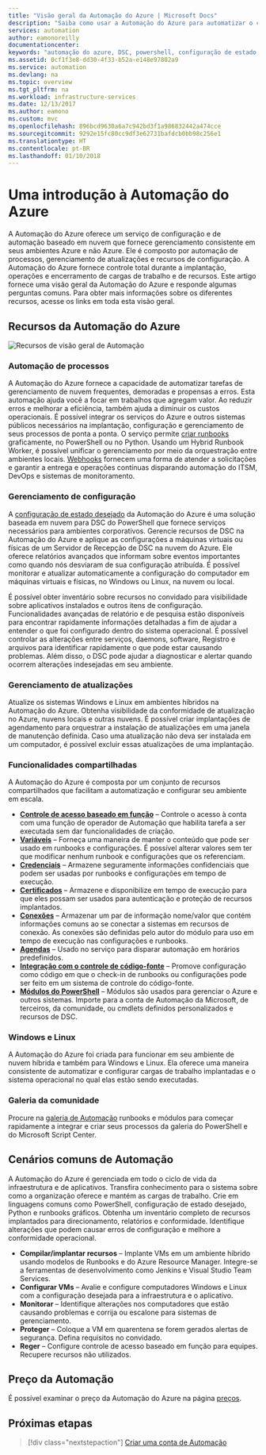 ```yaml
---
title: "Visão geral da Automação do Azure | Microsoft Docs"
description: "Saiba como usar a Automação do Azure para automatizar o ciclo de vida de infraestrutura e de aplicativos."
services: automation
author: eamonoreilly
documentationcenter: 
keywords: "automação do azure, DSC, powershell, configuração de estado desejado, gerenciamento de atualizações, controle e alterações, inventário, runbooks, pyhon, gráfico"
ms.assetid: 0cf1f3e8-dd30-4f33-b52a-e148e97802a9
ms.service: automation
ms.devlang: na
ms.topic: overview
ms.tgt_pltfrm: na
ms.workload: infrastructure-services
ms.date: 12/13/2017
ms.author: eamono
ms.custom: mvc
ms.openlocfilehash: 896bcd9630a6a7c942bd3f1a986832442a474cce
ms.sourcegitcommit: 9292e15fc80cc9df3e62731bafdcb0bb98c256e1
ms.translationtype: HT
ms.contentlocale: pt-BR
ms.lasthandoff: 01/10/2018
---
```

# <a name="an-introduction-to-azure-automation"></a>Uma introdução à Automação do Azure

A Automação do Azure oferece um serviço de configuração e de automação baseado em nuvem que fornece gerenciamento consistente em seus ambientes Azure e não Azure. Ele é composto por automação de processos, gerenciamento de atualizações e recursos de configuração. A Automação do Azure fornece controle total durante a implantação, operações e encerramento de cargas de trabalho e de recursos.
Este artigo fornece uma visão geral da Automação do Azure e responde algumas perguntas comuns. Para obter mais informações sobre os diferentes recursos, acesse os links em toda esta visão geral.

## <a name="azure-automation-capabilities"></a>Recursos da Automação do Azure

![Recursos de visão geral de Automação](media/automation-overview/automation-overview.png)

### <a name="process-automation"></a>Automação de processos

A Automação do Azure fornece a capacidade de automatizar tarefas de gerenciamento de nuvem frequentes, demoradas e propensas a erros. Esta automação ajuda você a focar em trabalhos que agregam valor. Ao reduzir erros e melhorar a eficiência, também ajuda a diminuir os custos operacionais. É possível integrar os serviços do Azure e outros sistemas públicos necessários na implantação, configuração e gerenciamento de seus processos de ponta a ponta. O serviço permite [criar runbooks](automation-runbook-types.md) graficamente, no PowerShell ou no Python. Usando um Hybrid Runbook Worker, é possível unificar o gerenciamento por meio da orquestração entre ambientes locais. [Webhooks](automation-webhooks.md) fornecem uma forma de atender a solicitações e garantir a entrega e operações contínuas disparando automação do ITSM, DevOps e sistemas de monitoramento.

### <a name="configuration-management"></a>Gerenciamento de configuração

A [configuração de estado desejado](automation-dsc-overview.md) da Automação do Azure é uma solução baseada em nuvem para DSC do PowerShell que fornece serviços necessários para ambientes corporativos. Gerencie recursos de DSC na Automação do Azure e aplique as configurações a máquinas virtuais ou físicas de um Servidor de Recepção de DSC na nuvem do Azure. Ele oferece relatórios avançados que informam sobre eventos importantes como quando nós desviaram de sua configuração atribuída. É possível monitorar e atualizar automaticamente a configuração do computador em máquinas virtuais e físicas, no Windows ou Linux, na nuvem ou local.

É possível obter inventário sobre recursos no convidado para visibilidade sobre aplicativos instalados e outros itens de configuração. Funcionalidades avançadas de relatório e de pesquisa estão disponíveis para encontrar rapidamente informações detalhadas a fim de ajudar a entender o que foi configurado dentro do sistema operacional. É possível controlar as alterações entre serviços, daemons, software, Registro e arquivos para identificar rapidamente o que pode estar causando problemas. Além disso, o DSC pode ajudar a diagnosticar e alertar quando ocorrem alterações indesejadas em seu ambiente.

### <a name="update-management"></a>Gerenciamento de atualizações

Atualize os sistemas Windows e Linux em ambientes híbridos na Automação do Azure. Obtenha visibilidade da conformidade de atualização no Azure, nuvens locais e outras nuvens. É possível criar implantações de agendamento para orquestrar a instalação de atualizações em uma janela de manutenção definida. Caso uma atualização não deva ser instalada em um computador, é possível excluir essas atualizações de uma implantação.

### <a name="shared-capabilities"></a>Funcionalidades compartilhadas

A Automação do Azure é composta por um conjunto de recursos compartilhados que facilitam a automatização e configurar seu ambiente em escala.

* **[Controle de acesso baseado em função](automation-role-based-access-control.md)** – Controle o acesso à conta com uma função de operador de Automação que habilita tarefa a ser executada sem dar funcionalidades de criação.
* **[Variáveis](automation-variables.md)** – Forneça uma maneira de manter o conteúdo que pode ser usado em runbooks e configurações. É possível alterar valores sem ter que modificar nenhum runbook e configurações que os referenciam.
* **[Credenciais](automation-credentials.md)** – Armazene seguramente informações confidenciais que podem ser usadas por runbooks e configurações em tempo de execução.
* **[Certificados](automation-certificates.md)** – Armazene e disponibilize em tempo de execução para que eles possam ser usados para autenticação e proteção de recursos implantados.
* **[Conexões](automation-connections.md)** – Armazenar um par de informação nome/valor que contém informações comuns ao se conectar a sistemas em recursos de conexão. As conexões são definidas pelo autor do módulo para uso em tempo de execução nas configurações e runbooks.
* **[Agendas](automation-schedules.md)** – Usado no serviço para disparar automação em horários predefinidos.
* **[Integração com o controle de código-fonte](automation-source-control-integration.md)** – Promove configuração como código em que o check-in de runbooks ou configurações pode ser feito em um sistema de controle do código-fonte.
* **[Módulos do PowerShell](automation-integration-modules.md)** – Módulos são usados para gerenciar o Azure e outros sistemas. Importe para a conta de Automação da Microsoft, de terceiros, da comunidade, ou cmdlets definidos personalizados e recursos de DSC.

### <a name="windows-and-linux"></a>Windows e Linux

A Automação do Azure foi criada para funcionar em seu ambiente de nuvem híbrida e também para Windows e Linux. Ela oferece uma maneira consistente de automatizar e configurar cargas de trabalho implantadas e o sistema operacional no qual elas estão sendo executadas.

### <a name="community-gallery"></a>Galeria da comunidade

Procure na [galeria de Automação](automation-runbook-gallery.md) runbooks e módulos para começar rapidamente a integrar e criar seus processos da galeria do PowerShell e do Microsoft Script Center.

## <a name="common-scenarios-for-automation"></a>Cenários comuns de Automação

A Automação do Azure é gerenciada em todo o ciclo de vida da infraestrutura e de aplicativos. Transfira conhecimento para o sistema sobre como a organização oferece e mantém as cargas de trabalho. Crie em linguagens comuns como PowerShell, configuração de estado desejado, Python e runbooks gráficos. Obtenha um inventário completo de recursos implantados para direcionamento, relatórios e conformidade. Identifique alterações que podem causar erros de configuração e melhore a conformidade operacional.

* **Compilar/implantar recursos** – Implante VMs em um ambiente híbrido usando modelos de Runbooks e do Azure Resource Manager. Integre-se a ferramentas de desenvolvimento como Jenkins e Visual Studio Team Services.
* **Configurar VMs** – Avalie e configure computadores Windows e Linux com a configuração desejada para a infraestrutura e o aplicativo.
* **Monitorar** – Identifique alterações nos computadores que estão causando problemas e corrija ou escalone para sistemas de gerenciamento.
* **Proteger** – Coloque a VM em quarentena se forem gerados alertas de segurança. Defina requisitos no convidado.
* **Reger** – Configure controle de acesso baseado em função para equipes. Recupere recursos não utilizados.

## <a name="pricing-for-automation"></a>Preço da Automação

É possível examinar o preço da Automação do Azure na página [preços](https://azure.microsoft.com/pricing/details/automation/).

## <a name="next-steps"></a>Próximas etapas

> [!div class="nextstepaction"]
> [Criar uma conta de Automação](automation-quickstart-create-account.md)
